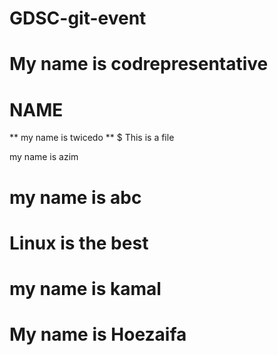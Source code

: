 # GDSC-git-event
# My name is codrepresentative

# NAME
** my name is twicedo **
$ This is a file

my name is azim

# my name is abc
# Linux is the best
# my name is kamal
# My name is Hoezaifa 
